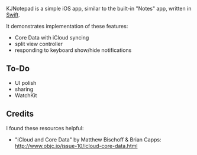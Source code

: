 KJNotepad is a simple iOS app, similar to the built-in "Notes" app, written in [Swift](https://developer.apple.com/swift/).

It demonstrates implementation of these features:

- Core Data with iCloud syncing
- split view controller
- responding to keyboard show/hide notifications

## To-Do

- UI polish
- sharing
- WatchKit

## Credits

I found these resources helpful:

- "iCloud and Core Data" by Matthew Bischoff & Brian Capps: <http://www.objc.io/issue-10/icloud-core-data.html>
